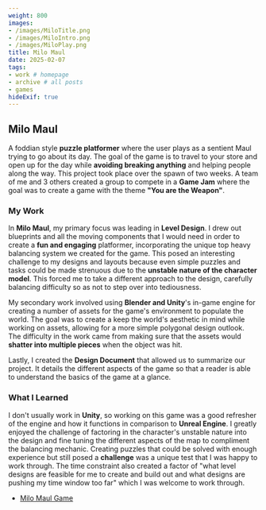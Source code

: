 ```yaml
---
weight: 800
images:
- /images/MiloTitle.png  
- /images/MiloIntro.png
- /images/MiloPlay.png
title: Milo Maul
date: 2025-02-07
tags:
- work # homepage
- archive # all posts
- games
hideExif: true
---
```


## Milo Maul

A foddian style **puzzle platformer** where the user plays as a sentient Maul trying to go about its day. The goal of the game is to travel to your store and open up for the day while **avoiding breaking anything** and helping people along the way. This project took place over the spawn of two weeks. A team of me and 3 others created a group to compete in a **Game Jam** where the goal was to create a game with the theme **"You are the Weapon"**. 

### My Work  

In **Milo Maul**, my primary focus was leading in **Level Design**. I drew out blueprints and all the moving components that I would need in order to create a **fun and engaging** platformer, incorporating the unique top heavy balancing system we created for the game. This posed an interesting challenge to my designs and layouts because even simple puzzles and tasks could be made strenuous due to the **unstable nature of the character model**. This forced me to take a different approach to the design, carefully balancing difficulty so as not to step over into tediousness.

My secondary work involved using **Blender and Unity**'s in-game engine for creating a number of assets for the game's environment to populate the world. The goal was to create a keep the world's aesthetic in mind while working on assets, allowing for a more simple polygonal design outlook. The difficulty in the work came from making sure that the assets would **shatter into multiple pieces** when the object was hit.

Lastly, I created the **Design Document** that allowed us to summarize our project. It details the different aspects of the game so that a reader is able to understand the basics of the game at a glance.

### What I Learned

I don't usually work in **Unity**, so working on this game was a good refresher of the engine and how it functions in comparison to **Unreal Engine**. I greatly enjoyed the challenge of factoring in the character's unstable nature into the design and fine tuning the different aspects of the map to compliment the balancing mechanic. Creating puzzles that could be solved with enough experience but still posed a **challenge** was a unique test that I was happy to work through. The time constraint also created a factor of "what level designs are feasible for me to create and build out and what designs are pushing my time window too far" which I was welcome to work through.

- [Milo Maul Game]([https://drive.google.com/file/d/1wWZnKXSKyZVQvOQFIn7r1bCa23V54q0O/view?usp=sharing](https://pyranthian.itch.io/milo-maul))
